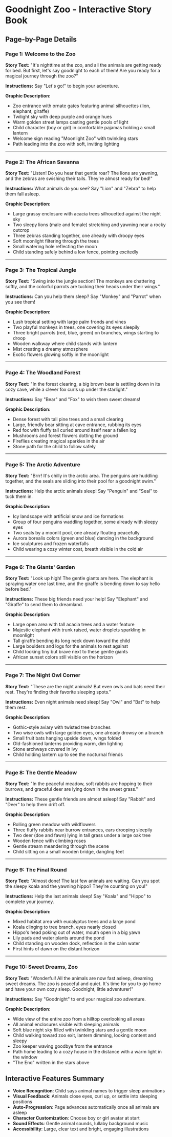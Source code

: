 # Goodnight Zoo - Interactive Story Book

## Page-by-Page Details

### Page 1: Welcome to the Zoo
**Story Text:**
"It's nighttime at the zoo, and all the animals are getting ready for bed. But first, let's say goodnight to each of them! Are you ready for a magical journey through the zoo?"

**Instructions:**
Say "Let's go!" to begin your adventure.

**Graphic Description:**
- Zoo entrance with ornate gates featuring animal silhouettes (lion, elephant, giraffe)
- Twilight sky with deep purple and orange hues
- Warm golden street lamps casting gentle pools of light
- Child character (boy or girl) in comfortable pajamas holding a small lantern
- Welcome sign reading "Moonlight Zoo" with twinkling stars
- Path leading into the zoo with soft, inviting lighting

---

### Page 2: The African Savanna
**Story Text:**
"Listen! Do you hear that gentle roar? The lions are yawning, and the zebras are swishing their tails. They're almost ready for bed!"

**Instructions:**
What animals do you see? Say "Lion" and "Zebra" to help them fall asleep.

**Graphic Description:**
- Large grassy enclosure with acacia trees silhouetted against the night sky
- Two sleepy lions (male and female) stretching and yawning near a rocky outcrop
- Three zebras standing together, one already with droopy eyes
- Soft moonlight filtering through the trees
- Small watering hole reflecting the moon
- Child standing safely behind a low fence, pointing excitedly

---

### Page 3: The Tropical Jungle
**Story Text:**
"Swing into the jungle section! The monkeys are chattering softly, and the colorful parrots are tucking their heads under their wings."

**Instructions:**
Can you help them sleep? Say "Monkey" and "Parrot" when you see them!

**Graphic Description:**
- Lush tropical setting with large palm fronds and vines
- Two playful monkeys in trees, one covering its eyes sleepily
- Three bright parrots (red, blue, green) on branches, wings starting to droop
- Wooden walkway where child stands with lantern
- Mist creating a dreamy atmosphere
- Exotic flowers glowing softly in the moonlight

---

### Page 4: The Woodland Forest
**Story Text:**
"In the forest clearing, a big brown bear is settling down in its cozy cave, while a clever fox curls up under the starlight."

**Instructions:**
Say "Bear" and "Fox" to wish them sweet dreams!

**Graphic Description:**
- Dense forest with tall pine trees and a small clearing
- Large, friendly bear sitting at cave entrance, rubbing its eyes
- Red fox with fluffy tail curled around itself near a fallen log
- Mushrooms and forest flowers dotting the ground
- Fireflies creating magical sparkles in the air
- Stone path for the child to follow safely

---

### Page 5: The Arctic Adventure
**Story Text:**
"Brrr! It's chilly in the arctic area. The penguins are huddling together, and the seals are sliding into their pool for a goodnight swim."

**Instructions:**
Help the arctic animals sleep! Say "Penguin" and "Seal" to tuck them in.

**Graphic Description:**
- Icy landscape with artificial snow and ice formations
- Group of four penguins waddling together, some already with sleepy eyes
- Two seals by a moonlit pool, one already floating peacefully
- Aurora borealis colors (green and blue) dancing in the background
- Ice sculptures and frozen waterfalls
- Child wearing a cozy winter coat, breath visible in the cold air

---

### Page 6: The Giants' Garden
**Story Text:**
"Look up high! The gentle giants are here. The elephant is spraying water one last time, and the giraffe is bending down to say hello before bed."

**Instructions:**
These big friends need your help! Say "Elephant" and "Giraffe" to send them to dreamland.

**Graphic Description:**
- Large open area with tall acacia trees and a water feature
- Majestic elephant with trunk raised, water droplets sparkling in moonlight
- Tall giraffe bending its long neck down toward the child
- Large boulders and logs for the animals to rest against
- Child looking tiny but brave next to these gentle giants
- African sunset colors still visible on the horizon

---

### Page 7: The Night Owl Corner
**Story Text:**
"These are the night animals! But even owls and bats need their rest. They're finding their favorite sleeping spots."

**Instructions:**
Even night animals need sleep! Say "Owl" and "Bat" to help them rest.

**Graphic Description:**
- Gothic-style aviary with twisted tree branches
- Two wise owls with large golden eyes, one already drowsy on a branch
- Small fruit bats hanging upside down, wings folded
- Old-fashioned lanterns providing warm, dim lighting
- Stone archways covered in ivy
- Child holding lantern up to see the nocturnal friends

---

### Page 8: The Gentle Meadow
**Story Text:**
"In the peaceful meadow, soft rabbits are hopping to their burrows, and graceful deer are lying down in the sweet grass."

**Instructions:**
These gentle friends are almost asleep! Say "Rabbit" and "Deer" to help them drift off.

**Graphic Description:**
- Rolling green meadow with wildflowers
- Three fluffy rabbits near burrow entrances, ears drooping sleepily
- Two deer (doe and fawn) lying in tall grass under a large oak tree
- Wooden fence with climbing roses
- Gentle stream meandering through the scene
- Child sitting on a small wooden bridge, dangling feet

---

### Page 9: The Final Round
**Story Text:**
"Almost done! The last few animals are waiting. Can you spot the sleepy koala and the yawning hippo? They're counting on you!"

**Instructions:**
Help the last animals sleep! Say "Koala" and "Hippo" to complete your journey.

**Graphic Description:**
- Mixed habitat area with eucalyptus trees and a large pond
- Koala clinging to tree branch, eyes nearly closed
- Hippo's head poking out of water, mouth open in a big yawn
- Lily pads and water plants around the pond
- Child standing on wooden dock, reflection in the calm water
- First hints of dawn on the distant horizon

---

### Page 10: Sweet Dreams, Zoo
**Story Text:**
"Wonderful! All the animals are now fast asleep, dreaming sweet dreams. The zoo is peaceful and quiet. It's time for you to go home and have your own cozy sleep. Goodnight, little adventurer!"

**Instructions:**
Say "Goodnight" to end your magical zoo adventure.

**Graphic Description:**
- Wide view of the entire zoo from a hilltop overlooking all areas
- All animal enclosures visible with sleeping animals
- Soft blue night sky filled with twinkling stars and a gentle moon
- Child walking toward zoo exit, lantern dimming, looking content and sleepy
- Zoo keeper waving goodbye from the entrance
- Path home leading to a cozy house in the distance with a warm light in the window
- "The End" written in the stars above

## Interactive Features Summary
- **Voice Recognition**: Child says animal names to trigger sleep animations
- **Visual Feedback**: Animals close eyes, curl up, or settle into sleeping positions
- **Auto-Progression**: Page advances automatically once all animals are asleep
- **Character Customization**: Choose boy or girl avatar at start
- **Sound Effects**: Gentle animal sounds, lullaby background music
- **Accessibility**: Large, clear text and bright, engaging illustrations